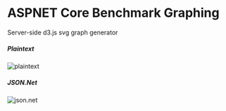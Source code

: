 # ASPNET Core Benchmark Graphing
Server-side d3.js svg graph generator

##### Plaintext
![plaintext](https://d3renderer.azurewebsites.net/plaintext/v5?src=1)

##### JSON.Net
![json.net](https://d3renderer.azurewebsites.net/json/v5?src=1)
